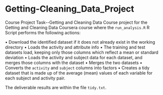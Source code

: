 # Getting-Cleaning_Data_Project
Course Project Task--Getting and Cleaning Data
Course project for the Getting and Cleaning Data Coursera course where the `run_analysis.R` R Script performs the following actions:

•	Download the identified dataset if it does not already exist in the working directory
•	Loads the activity and attribute info
•	The training and test datasets load, keeping only those columns which reflect a mean or standard deviation
•	Loads the activity and subject data for each dataset, and merges those columns with the dataset
•	Merges the two datasets
•	Converts the `activity` and `subject` columns into factors
•	Creates a tidy dataset that is made up of the average (mean) values of each variable for each subject and activity pair.

The deliverable results are within the file `tidy.txt`.
